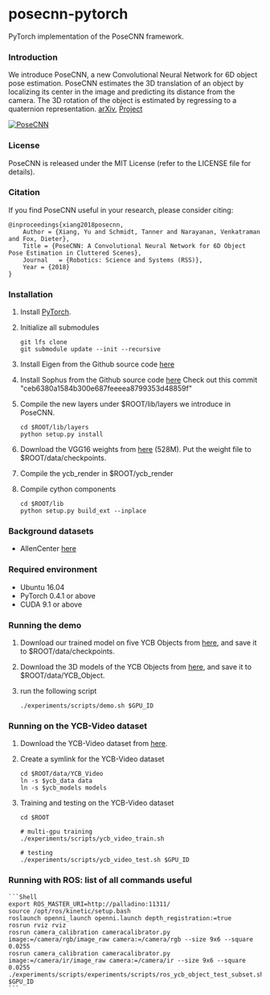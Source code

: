# posecnn-pytorch

PyTorch implementation of the PoseCNN framework.

### Introduction

We introduce PoseCNN, a new Convolutional Neural Network for 6D object pose estimation. PoseCNN estimates the 3D translation of an object by localizing its center in the image and predicting its distance from the camera. The 3D rotation of the object is estimated by regressing to a quaternion representation. [arXiv](https://arxiv.org/abs/1711.00199), [Project](https://rse-lab.cs.washington.edu/projects/posecnn/)

[![PoseCNN](http://yuxng.github.io/PoseCNN.png)](https://youtu.be/ih0cCTxO96Y)

### License

PoseCNN is released under the MIT License (refer to the LICENSE file for details).

### Citation

If you find PoseCNN useful in your research, please consider citing:

    @inproceedings{xiang2018posecnn,
        Author = {Xiang, Yu and Schmidt, Tanner and Narayanan, Venkatraman and Fox, Dieter},
        Title = {PoseCNN: A Convolutional Neural Network for 6D Object Pose Estimation in Cluttered Scenes},
        Journal   = {Robotics: Science and Systems (RSS)},
        Year = {2018}
    }

### Installation

1. Install [PyTorch](https://pytorch.org/).

2. Initialize all submodules
   ```Shell
   git lfs clone
   git submodule update --init --recursive
   ```

3. Install Eigen from the Github source code [here](https://github.com/eigenteam/eigen-git-mirror)

4. Install Sophus from the Github source code [here](https://github.com/strasdat/Sophus)
   Check out this commit "ceb6380a1584b300e687feeeea8799353d48859f"

5. Compile the new layers under $ROOT/lib/layers we introduce in PoseCNN.
    ```Shell
    cd $ROOT/lib/layers
    python setup.py install
    ```

6. Download the VGG16 weights from [here](https://drive.google.com/file/d/1tTd64s1zNnjONlXvTFDZAf4E68Pupc_S/view?usp=sharing) (528M). Put the weight file to $ROOT/data/checkpoints.

7. Compile the ycb_render in $ROOT/ycb_render

8. Compile cython components
    ```Shell
    cd $ROOT/lib
    python setup.py build_ext --inplace
    ```

### Background datasets
- AllenCenter [here](https://drive.google.com/open?id=1YDnGV4poelk9iezxLxYK_zexXugc4Ih1)

### Required environment
- Ubuntu 16.04
- PyTorch 0.4.1 or above
- CUDA 9.1 or above

### Running the demo
1. Download our trained model on five YCB Objects from [here](https://drive.google.com/open?id=1fxfBBCOPqSMYARiJQBc8ZjcWq5LiLHDq), and save it to $ROOT/data/checkpoints.

2. Download the 3D models of the YCB Objects from [here](https://drive.google.com/file/d/1gmcDD-5bkJfcMKLZb3zGgH_HUFbulQWu/view?usp=sharing), and save it to $ROOT/data/YCB_Object.

3. run the following script
    ```Shell
    ./experiments/scripts/demo.sh $GPU_ID
    ```

### Running on the YCB-Video dataset
1. Download the YCB-Video dataset from [here](https://rse-lab.cs.washington.edu/projects/posecnn/).

2. Create a symlink for the YCB-Video dataset
    ```Shell
    cd $ROOT/data/YCB_Video
    ln -s $ycb_data data
    ln -s $ycb_models models
    ```

3. Training and testing on the YCB-Video dataset
    ```Shell
    cd $ROOT

    # multi-gpu training
    ./experiments/scripts/ycb_video_train.sh

    # testing
    ./experiments/scripts/ycb_video_test.sh $GPU_ID

    ```

### Running with ROS: list of all commands useful
    ```Shell
    export ROS_MASTER_URI=http://palladino:11311/
    source /opt/ros/kinetic/setup.bash
    roslaunch openni_launch openni.launch depth_registration:=true
    rosrun rviz rviz
    rosrun camera_calibration cameracalibrator.py image:=/camera/rgb/image_raw camera:=/camera/rgb --size 9x6 --square 0.0255
    rosrun camera_calibration cameracalibrator.py image:=/camera/ir/image_raw camera:=/camera/ir --size 9x6 --square 0.0255
    ./experiments/scripts/experiments/scripts/ros_ycb_object_test_subset.sh $GPU_ID
    ```
